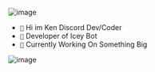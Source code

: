 ![image](https://user-images.githubusercontent.com/98230827/156923131-9fa703d4-1845-4dbd-9851-8bbf8ed4c1fc.png)  
- `🥀` Hi im Ken Discord Dev/Coder
- `🥂` Developer of Icey Bot
- `🌉` Currently Working On Something Big 

![image](https://user-images.githubusercontent.com/98230827/156923843-49c5a927-4426-41c6-985e-bff85f153b04.png)


